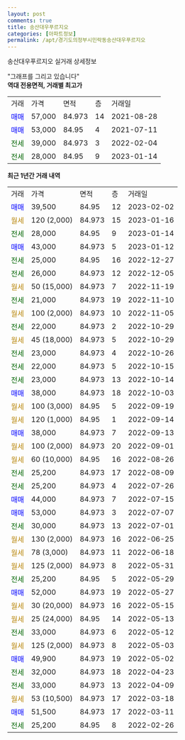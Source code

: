 ```yaml
---
layout: post
comments: true
title: 송산대우푸르지오
categories: [아파트정보]
permalink: /apt/경기도의정부시민락동송산대우푸르지오
---
```


송산대우푸르지오 실거래 상세정보

<script type="text/javascript">
  google.charts.load('current', {'packages':['line', 'corechart']});
  google.charts.setOnLoadCallback(drawChart);

  function drawChart() {
    var data = new google.visualization.DataTable();
    data.addColumn('date', '거래일');
    data.addColumn('number', "매매");
    data.addColumn('number', "전세");
    data.addColumn('number', "전매");

    data.addRows([[new Date(Date.parse("2023-02-02")), 39500, null, null], [new Date(Date.parse("2023-01-16")), null, null, null], [new Date(Date.parse("2023-01-14")), null, 28000, null], [new Date(Date.parse("2023-01-12")), 43000, null, null], [new Date(Date.parse("2022-12-27")), null, 25000, null], [new Date(Date.parse("2022-12-05")), null, 26000, null], [new Date(Date.parse("2022-11-19")), null, null, null], [new Date(Date.parse("2022-11-10")), null, 21000, null], [new Date(Date.parse("2022-11-05")), null, null, null], [new Date(Date.parse("2022-10-29")), null, 22000, null], [new Date(Date.parse("2022-10-29")), null, null, null], [new Date(Date.parse("2022-10-26")), null, 23000, null], [new Date(Date.parse("2022-10-15")), null, 22000, null], [new Date(Date.parse("2022-10-14")), null, 23000, null], [new Date(Date.parse("2022-10-03")), 38000, null, null], [new Date(Date.parse("2022-09-19")), null, null, null], [new Date(Date.parse("2022-09-14")), null, null, null], [new Date(Date.parse("2022-09-13")), 38000, null, null], [new Date(Date.parse("2022-09-01")), null, null, null], [new Date(Date.parse("2022-08-26")), null, null, null], [new Date(Date.parse("2022-08-09")), null, 25200, null], [new Date(Date.parse("2022-07-26")), null, 25200, null], [new Date(Date.parse("2022-07-15")), 44000, null, null], [new Date(Date.parse("2022-07-07")), 53000, null, null], [new Date(Date.parse("2022-07-01")), null, 30000, null], [new Date(Date.parse("2022-06-25")), null, null, null], [new Date(Date.parse("2022-06-18")), null, null, null], [new Date(Date.parse("2022-05-31")), null, null, null], [new Date(Date.parse("2022-05-29")), null, 25200, null], [new Date(Date.parse("2022-05-27")), 52000, null, null], [new Date(Date.parse("2022-05-15")), null, null, null], [new Date(Date.parse("2022-05-13")), null, null, null], [new Date(Date.parse("2022-05-12")), null, 33000, null], [new Date(Date.parse("2022-05-03")), null, null, null], [new Date(Date.parse("2022-05-02")), 49900, null, null], [new Date(Date.parse("2022-04-23")), null, 32000, null], [new Date(Date.parse("2022-04-09")), null, 33000, null], [new Date(Date.parse("2022-03-18")), null, null, null], [new Date(Date.parse("2022-03-11")), 51500, null, null], [new Date(Date.parse("2022-02-26")), null, 25200, null]]);

    var options = {
      hAxis: {
        format: 'yyyy/MM/dd'
      },    
      lineWidth: 0,
      pointsVisible: true,    
      title: '최근 1년간 유형별 실거래가 분포',
      legend: { position: 'bottom' }
    };

    var formatter = new google.visualization.NumberFormat({pattern:'###,###'} );
    formatter.format(data, 1);
    formatter.format(data, 2);
    
    setTimeout(function() {
        var chart = new google.visualization.LineChart(document.getElementById('columnchart_material'));
        chart.draw(data, (options));
        document.getElementById('loading').style.display = 'none';
    }, 200);
  }
</script>


<div id="loading" style="z-index:20; display: block; margin-left: 0px">"그래프를 그리고 있습니다"</div>
<div id="columnchart_material" style="width: 95%; margin-left: 0px; display: block"></div>
<!-- contents start -->
<b>역대 전용면적, 거래별 최고가</b>
<table class="sortable">
    <tr>
      <td>거래</td>
      <td>가격</td>
      <td>면적</td>
      <td>층</td>
      <td>거래일</td>
    </tr>
        <tr>
          <td><a style="color: blue">매매</a></td>
          <td>57,000</td>
          <td>84.973</td>
          <td>14</td>
          <td>2021-08-28</td>
        </tr>            <tr>
          <td><a style="color: blue">매매</a></td>
          <td>53,000</td>
          <td>84.95</td>
          <td>4</td>
          <td>2021-07-11</td>
        </tr>        
        <tr>
              <td><a style="color: darkgreen">전세</a></td>
              <td>39,000</td>
              <td>84.973</td>
              <td>3</td>
              <td>2022-02-04</td>
            </tr>            <tr>
              <td><a style="color: darkgreen">전세</a></td>
              <td>28,000</td>
              <td>84.95</td>
              <td>9</td>
              <td>2023-01-14</td>
            </tr>        
    
</table>

<b>최근 1년간 거래 내역</b>

<table class="sortable">
    <tr>
      <td>거래</td>
      <td>가격</td>
      <td>면적</td>
      <td>층</td>
      <td>거래일</td>
    </tr>
    <tr>
      <td><a style="color: blue">매매</a></td>
      <td>39,500</td>
      <td>84.95</td>
      <td>12</td>
      <td>2023-02-02</td>
    </tr>          <tr>
      <td><a style="color: darkgoldenrod">월세</a></td>
      <td>120 (2,000)</td>
      <td>84.973</td>
      <td>15</td>
      <td>2023-01-16</td>
    </tr>          <tr>
      <td><a style="color: darkgreen">전세</a></td>
      <td>28,000</td>
      <td>84.95</td>
      <td>9</td>
      <td>2023-01-14</td>
    </tr>          <tr>
      <td><a style="color: blue">매매</a></td>
      <td>43,000</td>
      <td>84.973</td>
      <td>5</td>
      <td>2023-01-12</td>
    </tr>          <tr>
      <td><a style="color: darkgreen">전세</a></td>
      <td>25,000</td>
      <td>84.95</td>
      <td>16</td>
      <td>2022-12-27</td>
    </tr>          <tr>
      <td><a style="color: darkgreen">전세</a></td>
      <td>26,000</td>
      <td>84.973</td>
      <td>12</td>
      <td>2022-12-05</td>
    </tr>          <tr>
      <td><a style="color: darkgoldenrod">월세</a></td>
      <td>50 (15,000)</td>
      <td>84.973</td>
      <td>7</td>
      <td>2022-11-19</td>
    </tr>          <tr>
      <td><a style="color: darkgreen">전세</a></td>
      <td>21,000</td>
      <td>84.973</td>
      <td>19</td>
      <td>2022-11-10</td>
    </tr>          <tr>
      <td><a style="color: darkgoldenrod">월세</a></td>
      <td>100 (2,000)</td>
      <td>84.973</td>
      <td>10</td>
      <td>2022-11-05</td>
    </tr>          <tr>
      <td><a style="color: darkgreen">전세</a></td>
      <td>22,000</td>
      <td>84.973</td>
      <td>2</td>
      <td>2022-10-29</td>
    </tr>          <tr>
      <td><a style="color: darkgoldenrod">월세</a></td>
      <td>45 (18,000)</td>
      <td>84.973</td>
      <td>5</td>
      <td>2022-10-29</td>
    </tr>          <tr>
      <td><a style="color: darkgreen">전세</a></td>
      <td>23,000</td>
      <td>84.973</td>
      <td>4</td>
      <td>2022-10-26</td>
    </tr>          <tr>
      <td><a style="color: darkgreen">전세</a></td>
      <td>22,000</td>
      <td>84.973</td>
      <td>5</td>
      <td>2022-10-15</td>
    </tr>          <tr>
      <td><a style="color: darkgreen">전세</a></td>
      <td>23,000</td>
      <td>84.973</td>
      <td>13</td>
      <td>2022-10-14</td>
    </tr>          <tr>
      <td><a style="color: blue">매매</a></td>
      <td>38,000</td>
      <td>84.973</td>
      <td>18</td>
      <td>2022-10-03</td>
    </tr>          <tr>
      <td><a style="color: darkgoldenrod">월세</a></td>
      <td>100 (3,000)</td>
      <td>84.95</td>
      <td>5</td>
      <td>2022-09-19</td>
    </tr>          <tr>
      <td><a style="color: darkgoldenrod">월세</a></td>
      <td>120 (1,000)</td>
      <td>84.95</td>
      <td>1</td>
      <td>2022-09-14</td>
    </tr>          <tr>
      <td><a style="color: blue">매매</a></td>
      <td>38,000</td>
      <td>84.973</td>
      <td>7</td>
      <td>2022-09-13</td>
    </tr>          <tr>
      <td><a style="color: darkgoldenrod">월세</a></td>
      <td>100 (2,000)</td>
      <td>84.973</td>
      <td>20</td>
      <td>2022-09-01</td>
    </tr>          <tr>
      <td><a style="color: darkgoldenrod">월세</a></td>
      <td>60 (10,000)</td>
      <td>84.95</td>
      <td>16</td>
      <td>2022-08-26</td>
    </tr>          <tr>
      <td><a style="color: darkgreen">전세</a></td>
      <td>25,200</td>
      <td>84.973</td>
      <td>17</td>
      <td>2022-08-09</td>
    </tr>          <tr>
      <td><a style="color: darkgreen">전세</a></td>
      <td>25,200</td>
      <td>84.973</td>
      <td>4</td>
      <td>2022-07-26</td>
    </tr>          <tr>
      <td><a style="color: blue">매매</a></td>
      <td>44,000</td>
      <td>84.973</td>
      <td>7</td>
      <td>2022-07-15</td>
    </tr>          <tr>
      <td><a style="color: blue">매매</a></td>
      <td>53,000</td>
      <td>84.973</td>
      <td>3</td>
      <td>2022-07-07</td>
    </tr>          <tr>
      <td><a style="color: darkgreen">전세</a></td>
      <td>30,000</td>
      <td>84.973</td>
      <td>13</td>
      <td>2022-07-01</td>
    </tr>          <tr>
      <td><a style="color: darkgoldenrod">월세</a></td>
      <td>130 (2,000)</td>
      <td>84.973</td>
      <td>16</td>
      <td>2022-06-25</td>
    </tr>          <tr>
      <td><a style="color: darkgoldenrod">월세</a></td>
      <td>78 (3,000)</td>
      <td>84.973</td>
      <td>11</td>
      <td>2022-06-18</td>
    </tr>          <tr>
      <td><a style="color: darkgoldenrod">월세</a></td>
      <td>125 (2,000)</td>
      <td>84.973</td>
      <td>8</td>
      <td>2022-05-31</td>
    </tr>          <tr>
      <td><a style="color: darkgreen">전세</a></td>
      <td>25,200</td>
      <td>84.95</td>
      <td>5</td>
      <td>2022-05-29</td>
    </tr>          <tr>
      <td><a style="color: blue">매매</a></td>
      <td>52,000</td>
      <td>84.973</td>
      <td>19</td>
      <td>2022-05-27</td>
    </tr>          <tr>
      <td><a style="color: darkgoldenrod">월세</a></td>
      <td>30 (20,000)</td>
      <td>84.973</td>
      <td>16</td>
      <td>2022-05-15</td>
    </tr>          <tr>
      <td><a style="color: darkgoldenrod">월세</a></td>
      <td>25 (24,000)</td>
      <td>84.95</td>
      <td>14</td>
      <td>2022-05-13</td>
    </tr>          <tr>
      <td><a style="color: darkgreen">전세</a></td>
      <td>33,000</td>
      <td>84.973</td>
      <td>6</td>
      <td>2022-05-12</td>
    </tr>          <tr>
      <td><a style="color: darkgoldenrod">월세</a></td>
      <td>125 (2,000)</td>
      <td>84.973</td>
      <td>8</td>
      <td>2022-05-03</td>
    </tr>          <tr>
      <td><a style="color: blue">매매</a></td>
      <td>49,900</td>
      <td>84.973</td>
      <td>19</td>
      <td>2022-05-02</td>
    </tr>          <tr>
      <td><a style="color: darkgreen">전세</a></td>
      <td>32,000</td>
      <td>84.973</td>
      <td>18</td>
      <td>2022-04-23</td>
    </tr>          <tr>
      <td><a style="color: darkgreen">전세</a></td>
      <td>33,000</td>
      <td>84.973</td>
      <td>13</td>
      <td>2022-04-09</td>
    </tr>          <tr>
      <td><a style="color: darkgoldenrod">월세</a></td>
      <td>53 (10,500)</td>
      <td>84.973</td>
      <td>17</td>
      <td>2022-03-18</td>
    </tr>          <tr>
      <td><a style="color: blue">매매</a></td>
      <td>51,500</td>
      <td>84.973</td>
      <td>17</td>
      <td>2022-03-11</td>
    </tr>          <tr>
      <td><a style="color: darkgreen">전세</a></td>
      <td>25,200</td>
      <td>84.95</td>
      <td>8</td>
      <td>2022-02-26</td>
    </tr>      </table>
<!-- contents end -->    

